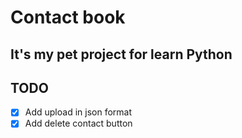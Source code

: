 # Contact book
## It's my pet project for learn Python
## TODO
- [x] Add upload in json format
- [x] Add delete contact button